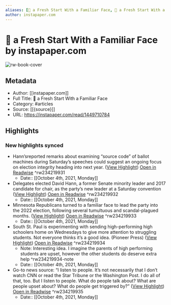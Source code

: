 ```yaml
---
aliases: [🐘 a Fresh Start With a Familiar Face, 🐘 a Fresh Start With a Familiar Face]
author: instapaper.com
---
```

# 🐘 a Fresh Start With a Familiar Face by instapaper.com

![rw-book-cover](https://readwise-assets.s3.amazonaws.com/static/images/article4.6bc1851654a0.png)

## Metadata
- Author: [[instapaper.com]]
- Full Title: 🐘 a Fresh Start With a Familiar Face
- Category: #articles
- Source: [[{source}]]
- URL: https://instapaper.com/read/1449710784

## Highlights
### New highlights synced
- Hann’sreported remarks about examining “source code” of ballot machines during Saturday’s speeches could suggest an ongoing focus on election integrity heading into next year. ([View Highlight](https://instapaper.com/read/1449710784/17630020)) [Open in Readwise](https://readwise.io/open/234219931) ^rw234219931
    - Date:: [[October 4th, 2021, Monday]]
- Delegates elected David Hann, a former Senate minority leader and 2017 candidate for chair, as the party’s new leader at a Saturday convention ([View Highlight](https://instapaper.com/read/1449710784/17630024)) [Open in Readwise](https://readwise.io/open/234219932) ^rw234219932
    - Date:: [[October 4th, 2021, Monday]]
- Minnesota Republicans turned to a familiar face to lead the party into the 2022 election, following several tumultuous and scandal-plagued months. ([View Highlight](https://instapaper.com/read/1449710784/17630026)) [Open in Readwise](https://readwise.io/open/234219933) ^rw234219933
    - Date:: [[October 4th, 2021, Monday]]
- South St. Paul is experimenting with sending high-performing high schoolers home on Wednesdays to give more attention to struggling students. Not everyone thinks it’s a good idea. (Pioneer Press) ([View Highlight](https://instapaper.com/read/1449710784/17630044)) [Open in Readwise](https://readwise.io/open/234219934) ^rw234219934
    - Note: Interesting idea. I imagine the parents of high performing students are upset, however the other students do deserve extra help ^rw234219934-note
    - Date:: [[October 4th, 2021, Monday]]
- Go-to news source: “I listen to people. It’s not necessarily that I don’t watch CNN or read the Star Tribune or the Washington Post. I do all of that, too. But I listen to people. What do people talk about? What are people upset about? What do people get triggered by?” ([View Highlight](https://instapaper.com/read/1449710784/17630055)) [Open in Readwise](https://readwise.io/open/234219935) ^rw234219935
    - Date:: [[October 4th, 2021, Monday]]
